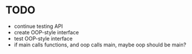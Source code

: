 # TODO

* continue testing API
* create OOP-style interface
* test OOP-style interface
* if main calls functions, and oop calls main, maybe oop should be main?
